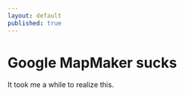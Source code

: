 ```yaml
---
layout: default
published: true
---
```


# Google MapMaker sucks

It took me a while to realize this.